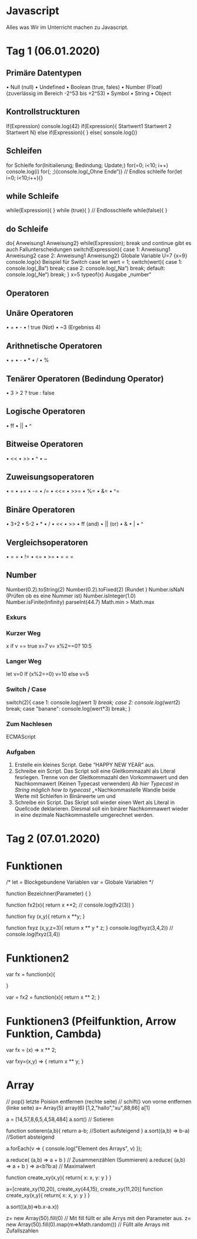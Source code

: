 # Javascript
 Alles was Wir im Unterricht machen zu Javascript.
 
# Tag 1 (06.01.2020)

## Primäre Datentypen
•	Null (null)
•	Undefined
•	Boolean (true, fales)
•	Number (Float) (zuverlässig im Bereich -2^53 bis +2^53)
•	Symbol
•	String
•	Object

## Kontrollstruckturen
If(Expression)
    console.log(42)
if(Expression){
Startwert1
Startwert 2
Startwert N}
else if(Expression){ }
else{
sonsole.log()}

## Schleifen
for Schleife
for(Initialierung; Bedindung; Update;)
for(=0; i<10; i++)
   console.log(i)
for(; ;){console.log(„Ohne Ende“)}  // Endlos schleife
for(let i=0; i<10;i++){}

## while Schleife
while(Expression){ }
while (true){ } // Endlosschleife
while(false){ }

## do Schleife
do{
Anweisung1
Anweisung2}
while(Expression);
break und continue gibt es auch
Fallunterscheidungen
switch(Expression){
case 1: Anweisung1 Anweisung2
case 2: Anweisung1 Anweisung2}
Globale Variable
U=7 {x=9} console.log(x)
Beispiel für Switch case
let wert = 1;
switch(wert){
case 1:
console.log(„Ba“)
break;
case 2:
console.log(„Na“)
break;
default:
console.log(„Ne“)
break;
}
x=5
typeof(x)
Ausgabe
„number“

## Operatoren
## Unäre Operatoren
•	+
•	-
•	! true		(Not)
•	~3  		(Ergebniss 4)

## Arithnetische Operatoren
•	+
•	-
•	*
•	/
•	%

## Tenärer Operatoren (Bedindung Operator)
•	3 > 2 ? true : false

## Logische Operatoren
•	ff
•	||
•	^

## Bitweise Operatoren
•	<<
•	>>
•	^
•	~

## Zuweisungsoperatoren
•	=
•	+=
•	-=
•	/=
•	<<=
•	>>=
•	%=
•	&=
•	^=

## Binäre Operatoren
•	3+2
•	5-2
•	*
•	/
•	<<
•	>>
•	ff 		(and)
•	|| 		(or)
•	&
•	|
•	^

## Vergleichsoperatoren
•	= =
•	!=
•	<=
•	>=
•	= = =

## Number
Number(0.2).toString(2)
Number(0.2).toFixed(2)		(Rundet )
Number.isNaN		(Prüfen ob es eine Nummer ist)
Number.isInteger(1.0)
Number.isFinite(Infinity)
parseInt(44.7)
Math.min > Math.max

### Exkurs
### Kurzer Weg
x if v == true
x=7
v= x%2==0? 10:5

### Langer Weg
let v=0
If (x%2==0)
v=10
else
v=5

### Switch / Case
switch(2){
    case 1:
        console.log(wert *1)
        break;
    case 2:
        console.log(wert*2)
        break;
    case "banane":
        console.log(wert*3)
        break;
}

### Zum Nachlesen
ECMAScript


### Aufgaben
1)	Erstelle ein kleines Script. Gebe “HAPPY NEW YEAR“ aus.
2)	Schreibe ein Script. Das Script soll eine Gleitkommazahl als Literal fesrlegen. Trenne von der Gleitkommazahl den Vorkommawert und den Nachkommawert (Keinen Typecast verwenden) *Ab hier Typecast in String möglich* *how to typecast* „+Nachkommastelle Wandle beide Werte mit Schleifen in Binärwerte um und 
3)	Schreibe ein Script. Das Skript soll wieder einen Wert als Literal in Quellcode deklarieren. Diesmal soll ein binärer Nachkommawert wieder in eine dezimale Nachkommastelle umgerechnet werden.


# Tag 2 (07.01.2020)
# Funktionen
/*
let = Blockgebundene Variablen
var = Globale Variablen
*/

function Bezeichner(Parameter) {
}

function fx2(x){
	return x **2;		// console.log(fx2(3))
}					

function fxy (x,y){
	return x **y;
}

function fxyz (x,y,z=3){
	return x ** y * z;
}
console.log(fxyz(3,4,2))	// console.log(fxyz(3,4))

# Funktionen2
var fx = function(x){

}

var = fx2 = function(x){
	return x ** 2;
}

# Funktionen3 (Pfeilfunktion, Arrow Funktion, Cambda)
var fx = (x) => x ** 2;

var fxy=(x,y) => {
	return x ** y;
}

# Array

// pop() letzte Poision entfernen (rechte seite)
// schift() von vorne entfernen (linke seite)
a= Array(5)
array(6) [1,2,"hallo","xu",88,66]
a[1]

a = [14,57,8,6,5,4,58,484]
a.sort()	// Sotieren

function sotieren(a,b){
	return a-b;				//Sotiert aufsteigend
}
a.sort((a,b) => b-a)		//Sotiert absteigend

a.forEach(v => {
console.log("Element des Arrays", v)
});

a.reduce( (a,b) => a + b )				// Zusammenzählen (Summieren)
a.reduce( (a,b) => a + b ) => a<b?b:a) 	// Maximalwert

function create_xy(x,y){
return{
x: x,
y: y
}
}

a=[create_xy(10,20), create_xy(44,15), create_xy(11,20)]
function create_xy(x,y){
return{
x: x,
y: y
}
}

a.sort((a,b)=>b.x-a.x))

z= new Array(50).fill(0)	// Mit fill füllt er alle Arrys mit den Parameter aus.
z= new Array(50).fill(0).map(m=>Math.random())	// Füllt alle Arrays mit Zufallszahlen
